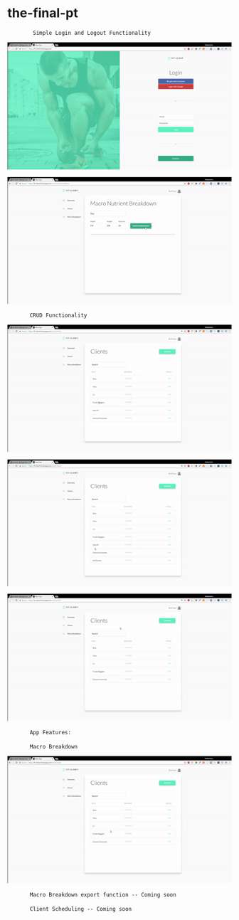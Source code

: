 # the-final-pt

            Simple Login and Logout Functionality
![example](https://raw.githubusercontent.com/DC-Developer/the-final-pt/master/react-ui/src/imgs/gifs/Login.gif)
 
![example](https://raw.githubusercontent.com/DC-Developer/the-final-pt/master/react-ui/src/imgs/gifs/logout.gif)
  
           CRUD Functionality
![example](https://raw.githubusercontent.com/DC-Developer/the-final-pt/master/react-ui/src/imgs/gifs/AddClient.gif)
   
![example](https://raw.githubusercontent.com/DC-Developer/the-final-pt/master/react-ui/src/imgs/gifs/delete.gif)
 
![example](https://raw.githubusercontent.com/DC-Developer/the-final-pt/master/react-ui/src/imgs/gifs/editOverview.gif)
           
           App Features:
           
           Macro Breakdown
![example](https://raw.githubusercontent.com/DC-Developer/the-final-pt/master/react-ui/src/imgs/gifs/macrobreakdown.gif)

           Macro Breakdown export function -- Coming soon
           
           Client Scheduling -- Coming soon
